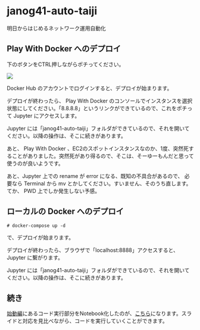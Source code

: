 # janog41-auto-taiji
明日からはじめるネットワーク運用自動化

## Play With Docker へのデプロイ

下のボタンをCTRL押しながらポチってください。

<a href="http://play-with-docker.com?stack=https://raw.githubusercontent.com/mnagaku/janog41-auto-taiji/master/docker-compose.yml"><img src="https://raw.githubusercontent.com/play-with-docker/stacks/master/assets/images/button.png" /></a>

Docker Hub のアカウントでログインすると、デプロイが始まります。

デプロイが終わったら、 Play With Docker のコンソールでインスタンスを選択状態にしてください。「8.8.8.8」というリンクができているので、これをポチって Jupyter にアクセスします。

Jupyter には「janog41-auto-taiji」フォルダができているので、それを開いてください。以降の操作は、そこに続きがあります。

あと、 Play With Docker 、EC2のスポットインスタンスなのか、1度、突然死することがありました。突然死があり得るので、そこは、そーゆーもんだと思って使うのが良いようです。

あと、Jupyter 上での rename が error になる、既知の不具合があるので、 必要なら Terminal から mv とかしてください。すいません、そのうち直します。てか、 PWD 上でしか発生しない予感。

## ローカルの Docker へのデプロイ

```
# docker-compose up -d
```

で、デプロイが始まります。

デプロイが終わったら、ブラウザで「localhost:8888」アクセスすると、 Jupyter に繋がります。

Jupyter には「janog41-auto-taiji」フォルダができているので、それを開いてください。以降の操作は、そこに続きがあります。

## 続き

[始動編](https://www.janog.gr.jp/meeting/janog41/application/files/8115/1496/7531/janog41-autoprep-taiji-01.pdf)にあるコード実行部分をNotebook化したのが、[こちら](janog41-autoprep-taiji-01.ipynb)になります。スライドと対応を見比べながら、コードを実行していくことができます。

